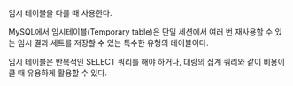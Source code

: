 임시 테이블을 다룰 때 사용한다.

MySQL에서 임시테이블(Temporary table)은 단일 세션에서 여러 번 재사용할 수 있는 임시 결과 세트를 저장할 수 있는 특수한 유형의 테이블이다.

임시 테이블은 반복적인 SELECT 쿼리를 해야 하거나, 대량의 집계 쿼리와 같이 비용이 클 때 유용하게 활용할 수 있다.